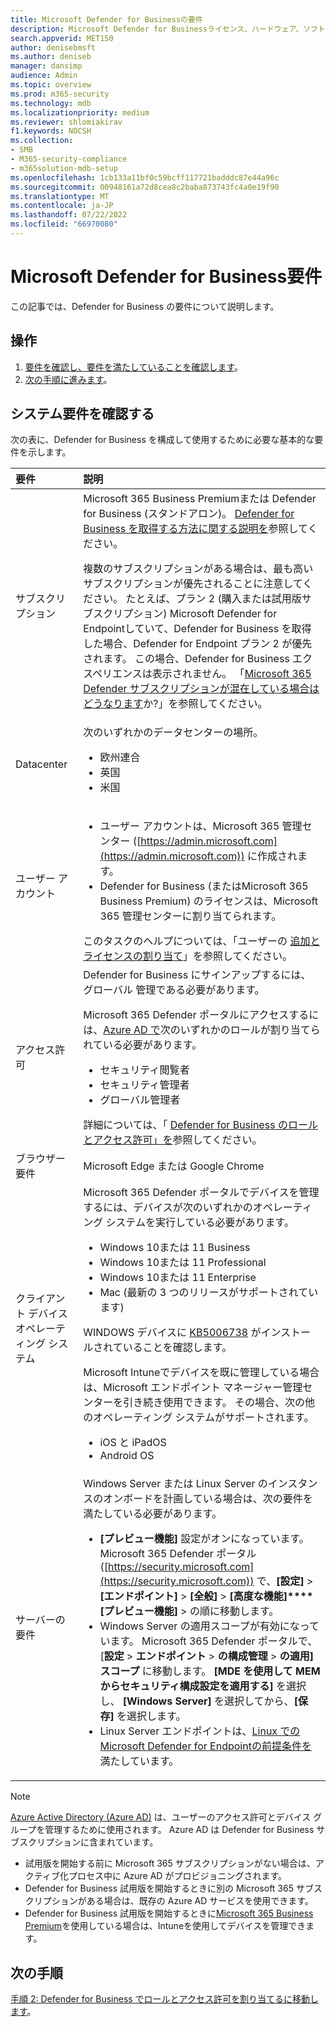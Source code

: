 ```yaml
---
title: Microsoft Defender for Businessの要件
description: Microsoft Defender for Businessライセンス、ハードウェア、ソフトウェアの要件
search.appverid: MET150
author: denisebmsft
ms.author: deniseb
manager: dansimp
audience: Admin
ms.topic: overview
ms.prod: m365-security
ms.technology: mdb
ms.localizationpriority: medium
ms.reviewer: shlomiakirav
f1.keywords: NOCSH
ms.collection:
- SMB
- M365-security-compliance
- m365solution-mdb-setup
ms.openlocfilehash: 1cb133a11bf0c59bcff117721badddc87e44a96c
ms.sourcegitcommit: 00948161a72d8cea8c2baba873743fc4a0e19f90
ms.translationtype: MT
ms.contentlocale: ja-JP
ms.lasthandoff: 07/22/2022
ms.locfileid: "66970080"
---
```

# <a name="microsoft-defender-for-business-requirements"></a>Microsoft Defender for Business要件

この記事では、Defender for Business の要件について説明します。

## <a name="what-to-do"></a>操作

1. [要件を確認し、要件を満たしていることを確認します](#review-the-requirements)。
2. [次の手順に進みます](#next-steps)。


## <a name="review-the-requirements"></a>システム要件を確認する

次の表に、Defender for Business を構成して使用するために必要な基本的な要件を示します。

| 要件 | 説明 |
|:---|:---|
| サブスクリプション | Microsoft 365 Business Premiumまたは Defender for Business (スタンドアロン)。 [Defender for Business を取得する方法に関する説明を](get-defender-business.md)参照してください。<p>複数のサブスクリプションがある場合は、最も高いサブスクリプションが優先されることに注意してください。 たとえば、プラン 2 (購入または試用版サブスクリプション) Microsoft Defender for Endpointしていて、Defender for Business を取得した場合、Defender for Endpoint プラン 2 が優先されます。 この場合、Defender for Business エクスペリエンスは表示されません。 「[Microsoft 365 Defender サブスクリプションが混在している場合はどうなります](mdb-faq.yml#what-happens-if-i-have-a-mix-of-microsoft-endpoint-security-subscriptions)か?」を参照してください。  |
| Datacenter | 次のいずれかのデータセンターの場所。 <ul><li>欧州連合</li><li>英国</li><li>米国</li></ul> |
| ユーザー アカウント |<ul><li>ユーザー アカウントは、Microsoft 365 管理センター ([https://admin.microsoft.com](https://admin.microsoft.com)) に作成されます。</li><li>Defender for Business (またはMicrosoft 365 Business Premium) のライセンスは、Microsoft 365 管理センターに割り当てられます。</li></ul>このタスクのヘルプについては、「ユーザーの [追加とライセンスの割り当て](mdb-add-users.md)」を参照してください。 |
| アクセス許可  | Defender for Business にサインアップするには、グローバル 管理である必要があります。<p>Microsoft 365 Defender ポータルにアクセスするには、[Azure AD で](mdb-roles-permissions.md)次のいずれかのロールが割り当てられている必要があります。<ul><li>セキュリティ閲覧者</li><li>セキュリティ管理者</li><li>グローバル管理者</li></ul>詳細については、「 [Defender for Business のロールとアクセス許可」を](mdb-roles-permissions.md)参照してください。 |
| ブラウザー要件 | Microsoft Edge または Google Chrome |
| クライアント デバイス オペレーティング システム | Microsoft 365 Defender ポータルでデバイスを管理するには、デバイスが次のいずれかのオペレーティング システムを実行している必要があります。 <ul><li>Windows 10または 11 Business</li><li>Windows 10または 11 Professional</li><li>Windows 10または 11 Enterprise</li><li>Mac (最新の 3 つのリリースがサポートされています)</li></ul><p>WINDOWS デバイスに [KB5006738](https://support.microsoft.com/topic/october-26-2021-kb5006738-os-builds-19041-1320-19042-1320-and-19043-1320-preview-ccbce6bf-ae00-4e66-9789-ce8e7ea35541) がインストールされていることを確認します。 <p>Microsoft Intuneでデバイスを既に管理している場合は、Microsoft エンドポイント マネージャー管理センターを引き続き使用できます。 その場合、次の他のオペレーティング システムがサポートされます。 <ul><li>iOS と iPadOS</li><li>Android OS</li></ul> |
| サーバーの要件 | Windows Server または Linux Server のインスタンスのオンボードを計画している場合は、次の要件を満たしている必要があります。 <ul><li>**[プレビュー機能]** 設定がオンになっています。 Microsoft 365 Defender ポータル ([https://security.microsoft.com](https://security.microsoft.com)) で、**[設定]** > **[エンドポイント]** > **[全般]** > **[高度な機能]****[プレビュー機能]** >  の順に移動します。</li><li>Windows Server の適用スコープが有効になっています。 Microsoft 365 Defender ポータルで、[**設定** > **エンドポイント** > **の構成管理** > **の適用] スコープ** に移動します。 **[MDE を使用して MEM からセキュリティ構成設定を適用する]** を選択し、  **[Windows Server]** を選択してから、**[保存]** を選択します。</li><li>Linux Server エンドポイントは、[Linux でのMicrosoft Defender for Endpointの前提条件を](../defender-endpoint/microsoft-defender-endpoint-linux.md#prerequisites)満たしています。</li></ul> |

> [!NOTE]
> [Azure Active Directory (Azure AD)](/azure/active-directory/fundamentals/active-directory-whatis) は、ユーザーのアクセス許可とデバイス グループを管理するために使用されます。 Azure AD は Defender for Business サブスクリプションに含まれています。 
> - 試用版を開始する前に Microsoft 365 サブスクリプションがない場合は、アクティブ化プロセス中に Azure AD がプロビジョニングされます。 
> - Defender for Business 試用版を開始するときに別の Microsoft 365 サブスクリプションがある場合は、既存の Azure AD サービスを使用できます。 
> - Defender for Business 試用版を開始するときに[Microsoft 365 Business Premium](../../business/index.yml)を使用している場合は、Intuneを使用してデバイスを管理できます。

## <a name="next-steps"></a>次の手順

[手順 2: Defender for Business でロールとアクセス許可を割り当てるに移動します](mdb-roles-permissions.md)。
 
